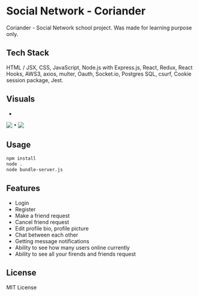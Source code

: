 # Social Network - Coriander
Coriander - Social Network school project. Was made for learning purpose only.

## Tech Stack

HTML / JSX, CSS, JavaScript, Node.js with Express.js, React, Redux, React Hooks, AWS3, axios, multer, Oauth, Socket.io, Postgres SQL, csurf, Cookie session package, Jest.

## Visuals

*
<img src="https://j.gifs.com/k8Mz5Y.gif" />
*
<img src="https://j.gifs.com/JyXLql.gif" />

## Usage

```bash
npm install
node .
node bundle-server.js
```

## Features 

* Login
* Register
* Make a friend request
* Cancel friend request
* Edit profile bio, profile picture
* Chat between each other
* Getting message notifications
* Ability to see how many users online currently
* Ability to see all your firends and friends request

## License

MIT License